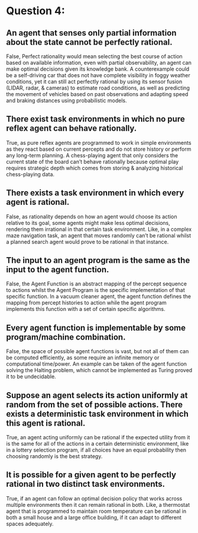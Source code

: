 # Question 4:
## __An agent that senses only partial information about the state cannot be perfectly rational.__
False, Perfect rationality would mean selecting the best course of action based on available information, even with partial observability, an agent can make optimal decisions given its knowledge bank. A counterexample could be a self-driving car that does not have complete visibility in foggy weather conditions, yet it can still act perfectly rational by using its sensor fusion (LIDAR, radar, & cameras) to estimate road conditions, as well as predicting the movement of vehicles based on past observations and adapting speed and braking distances using probabilistic models. 
## __There exist task environments in which no pure reflex agent can behave rationally.__
True, as pure reflex agents are programmed to work in simple environments as they react based on current percepts and do not store history or perform any long-term planning. A chess-playing agent that only considers the current state of the board can’t behave rationally because optimal play requires strategic depth which comes from storing & analyzing historical chess-playing data.
## __There exists a task environment in which every agent is rational.__
False, as rationality depends on how an agent would choose its action relative to its goal, some agents might make less optimal decisions, rendering them irrational in that certain task environment. Like, in a complex maze navigation task, an agent that moves randomly can’t be rational whilst a planned search agent would prove to be rational in that instance. 
## __The input to an agent program is the same as the input to the agent function.__
False, the Agent Function is an abstract mapping of the percept sequence to actions whilst the Agent Program is the specific implementation of that specific function. In a vacuum cleaner agent, the agent function defines the mapping from percept histories to action while the agent program implements this function with a set of certain specific algorithms.
## __Every agent function is implementable by some program/machine combination.__
False, the space of possible agent functions is vast, but not all of them can be computed efficiently, as some require an infinite memory or computational time/power. An example can be taken of the agent function solving the Halting problem, which cannot be implemented as Turing proved it to be undecidable. 
## __Suppose an agent selects its action uniformly at random from the set of possible actions. There exists a deterministic task environment in which this agent is rational.__
True, an agent acting uniformly can be rational if the expected utility from it is the same for all of the actions in a certain deterministic environment, like in a lottery selection program, if all choices have an equal probability then choosing randomly is the best strategy. 
## __It is possible for a given agent to be perfectly rational in two distinct task environments.__
True, if an agent can follow an optimal decision policy that works across multiple environments then it can remain rational in both. Like, a thermostat agent that is programmed to maintain room temperature can be rational in both a small house and a large office building, if it can adapt to different spaces adequately.

